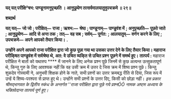  **यद् यत् परीक्षि²षभ: पाण्डूनामनुपृच्छति ।** **आनुपूव्र्येण तत्सर्वमालयातुमुपचक्रमे ॥ २९॥** 

**शब्दार्थ** 

**यत् यत्—** **जो जो** **; परीक्षित्—** **राजा** **; ऋषभ:—** **श्रेष्ठ** **; पाण्डूनाम्—** **पाण्डुवंश में** **; अनुपृच्छति—** **पूछते जाते** **; आनुपूव्र्येण—** **आदि** **से अन्त तक** **; तत्—** **वह सब** **; सर्वम्—** **पूर्णत:** **; आलयातुम्—** **वर्णन करने के लिए** **; उपचक्रमे—** **अपने आपको तैयार किया।** **.** 

**उन्होंने अपने आपको राजा परीक्षित द्वारा जो कुछ पूछा गया था उसका उत्तर देने के लिए** **तैयार किया। महाराज परीकि्षत पाण्डुवंश में सर्वश्रेष्ठ थे, अत: वे उचित व्यकि्त से उचित प्रश्न** **पूछने में समर्थ हुए।** **तात्पर्य :** महाराज परीक्षित ने बातों को यथारुप **** में जानने के लिए अनेक प्रश्न पूछे जिनमें से कुछ अत्यन्त उत्सुकतापूर्ण थे, किन्तु गुरु के लिए आवश्यक नहीं कि वह उसी क्रम में उत्तर दे जिस क्रम में शिष्य प्रश्न पूछे। किन्तु शुकदेव गोस्वामी ने, अनुभवी शिक्षक होने के नाते, सभी प्रश्नों का उत्तर क्रमबद्ध रीति से दिया, जिस रूप में उन्हें ये शिष्य-परश्परा से प्राप्त हुए थे। उन्होंने सभी प्रश्नों के उत्तर दिए, किसी को छोड़ा नहीं। *इस प्रकार श्रीमद्भागवत के द्वितीय स्कंध के अन्तर्गत ''राजा परीक्षित द्वारा पूछे गये प्रश्नÓÓ नामक* *अष्टम अध्याय के भक्तिवेदान्त तात्पर्य पूर्ण हुए।* 
